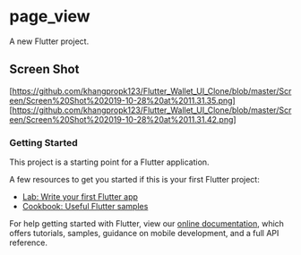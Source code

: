 # page_view

A new Flutter project.
## Screen Shot
[https://github.com/khangpropk123/Flutter_Wallet_UI_Clone/blob/master/Screen/Screen%20Shot%202019-10-28%20at%2011.31.35.png]
[https://github.com/khangpropk123/Flutter_Wallet_UI_Clone/blob/master/Screen/Screen%20Shot%202019-10-28%20at%2011.31.42.png]
### Getting Started

This project is a starting point for a Flutter application.

A few resources to get you started if this is your first Flutter project:

- [Lab: Write your first Flutter app](https://flutter.dev/docs/get-started/codelab)
- [Cookbook: Useful Flutter samples](https://flutter.dev/docs/cookbook)

For help getting started with Flutter, view our
[online documentation](https://flutter.dev/docs), which offers tutorials,
samples, guidance on mobile development, and a full API reference.
